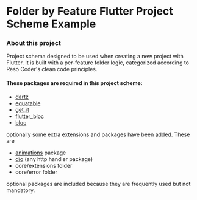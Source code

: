 # Folder by Feature Flutter Project Scheme Example

### About this project
Project schema designed to be used when creating a new project with Flutter. It is built with a per-feature folder logic, categorized according to Reso Coder's clean code principles.

#### These packages are required in this project scheme:
- [dartz](https://pub.dev/packages/dartz)
- [equatable](https://pub.dev/packages/equatable)
- [get_it](https://pub.dev/packages/get_it)
- [flutter_bloc](https://pub.dev/packages/flutter_bloc)
- [bloc](https://pub.dev/packages/bloc)

optionally some extra extensions and packages have been added. These are
- [animations](https://pub.dev/packages/animations) package
- [dio](https://pub.dev/packages/dio) (any http handler package)
- core/extensions folder
- core/error folder

optional packages are included because they are frequently used but not mandatory.